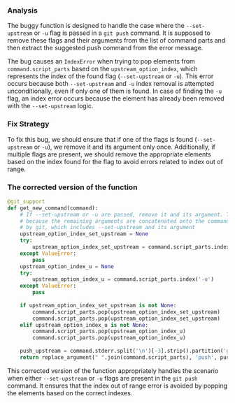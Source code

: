 ### Analysis
The buggy function is designed to handle the case where the `--set-upstream` or `-u` flag is passed in a `git push` command. It is supposed to remove these flags and their arguments from the list of command parts and then extract the suggested push command from the error message.

The bug causes an `IndexError` when trying to pop elements from `command.script_parts` based on the `upstream_option_index`, which represents the index of the found flag (`--set-upstream` or `-u`). This error occurs because both `--set-upstream` and `-u` index removal is attempted unconditionally, even if only one of them is found. In case of finding the `-u` flag, an index error occurs because the element has already been removed with the `--set-upstream` logic.

### Fix Strategy
To fix this bug, we should ensure that if one of the flags is found (`--set-upstream` or `-u`), we remove it and its argument only once. Additionally, if multiple flags are present, we should remove the appropriate elements based on the index found for the flag to avoid errors related to index out of range.

### The corrected version of the function
```python
@git_support
def get_new_command(command):
    # If --set-upstream or -u are passed, remove it and its argument. This is
    # because the remaining arguments are concatenated onto the command suggested
    # by git, which includes --set-upstream and its argument
    upstream_option_index_set_upstream = None
    try:
        upstream_option_index_set_upstream = command.script_parts.index('--set-upstream')
    except ValueError:
        pass
    upstream_option_index_u = None
    try:
        upstream_option_index_u = command.script_parts.index('-u')
    except ValueError:
        pass
    
    if upstream_option_index_set_upstream is not None:
        command.script_parts.pop(upstream_option_index_set_upstream)
        command.script_parts.pop(upstream_option_index_set_upstream)
    elif upstream_option_index_u is not None:
        command.script_parts.pop(upstream_option_index_u)
        command.script_parts.pop(upstream_option_index_u)
    
    push_upstream = command.stderr.split('\n')[-3].strip().partition('git ')[2]
    return replace_argument(" ".join(command.script_parts), 'push', push_upstream)
```

This corrected version of the function appropriately handles the scenario when either `--set-upstream` or `-u` flags are present in the `git push` command. It ensures that the index out of range error is avoided by popping the elements based on the correct indexes.